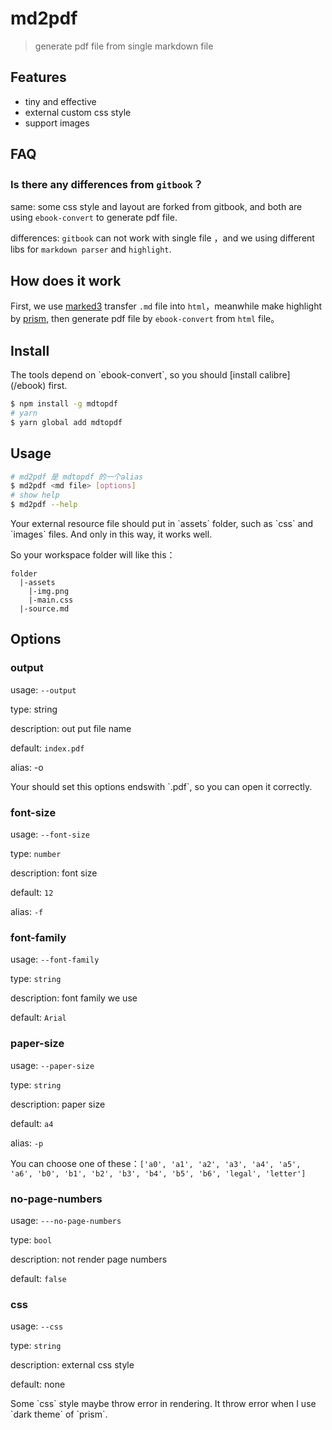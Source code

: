 # md2pdf

> generate pdf file from single markdown file

## Features

- tiny and effective
- external custom css style
- support images

## FAQ

### Is there any differences from `gitbook`？

same: some css style and layout are forked from gitbook, and both are using `ebook-convert` to generate pdf file.

differences: `gitbook` can not work with single file ，and we using different libs for `markdown parser` and `highlight`.

## How does it work

First, we use [marked3](https://github.com/egoist/marked3) transfer `.md` file into `html`，meanwhile make highlight by [prism](https://github.com/PrismJS/prism), then generate pdf file by `ebook-convert` from `html` file。

## Install

<p class="warning">
  The tools depend on `ebook-convert`, so you should [install calibre](/ebook) first.
</p>

```bash
$ npm install -g mdtopdf
# yarn
$ yarn global add mdtopdf
```
## Usage

```bash
# md2pdf 是 mdtopdf 的一个alias
$ md2pdf <md file> [options]
# show help
$ md2pdf --help
```
<p class="tip">
  Your external resource file should put in `assets` folder, such as `css` and `images` files. And only in this way, it works well.
</p>

So your workspace folder will like this：

```
folder
  |-assets
    |-img.png
    |-main.css
  |-source.md
```


## Options

### output

usage: `--output`

type: string

description: out put file name

default: `index.pdf`

alias: -o

<p class="tip">
  Your should set this options endswith `.pdf`, so you can open it correctly.
</p>

### font-size

usage: `--font-size`

type: `number`

description: font size

default: `12`

alias: `-f`

### font-family

usage: `--font-family`

type: `string`

description: font family we use

default: `Arial`

### paper-size

usage: `--paper-size`

type: `string`

description: paper size

default: `a4`

alias: `-p`

You can choose one of these：`['a0', 'a1', 'a2', 'a3', 'a4', 'a5', 'a6', 'b0', 'b1', 'b2', 'b3', 'b4', 'b5', 'b6', 'legal', 'letter']`

### no-page-numbers

usage: `---no-page-numbers`

type: `bool`

description: not render page numbers

default: `false`

### css

usage: `--css`

type: `string`

description: external css style

default: none

<p class="warning">
  Some `css` style maybe throw error in rendering. It throw error when I use `dark theme` of `prism`.
</p>
